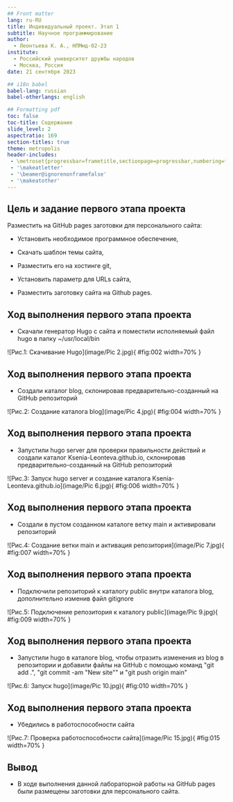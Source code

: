 ```yaml
---
## Front matter
lang: ru-RU
title: Индивидуальный проект. Этап 1
subtitle: Научное программирование
author:
  - Леонтьева К. А., НПМмд-02-23
institute:
  - Российский университет дружбы народов
  - Москва, Россия
date: 21 сентября 2023

## i18n babel
babel-lang: russian
babel-otherlangs: english

## Formatting pdf
toc: false
toc-title: Содержание
slide_level: 2
aspectratio: 169
section-titles: true
theme: metropolis
header-includes:
 - \metroset{progressbar=frametitle,sectionpage=progressbar,numbering=fraction}
 - '\makeatletter'
 - '\beamer@ignorenonframefalse'
 - '\makeatother'
---
```


## Цель и задание первого этапа проекта

Разместить на GitHub pages заготовки для персонального сайта:

- Установить необходимое программное обеспечение,

- Скачать шаблон темы сайта,

- Разместить его на хостинге git,

- Установить параметр для URLs сайта,

- Разместить заготовку сайта на Github pages. 

## Ход выполнения первого этапа проекта
- Скачали генератор Hugo с сайта и поместили исполняемый файл hugo в папку ~/usr/local/bin

![Рис.1: Скачивание Hugo](image/Pic 2.jpg){ #fig:002 width=70% }

## Ход выполнения первого этапа проекта
- Создали каталог blog, склонировав предварительно-созданный на GitHub репозиторий

![Рис.2: Создание каталога blog](image/Pic 4.jpg){ #fig:004 width=70% }

## Ход выполнения первого этапа проекта
- Запустили hugo server для проверки правильности действий и создали каталог Ksenia-Leonteva.github.io, склонировав предварительно-созданный на GitHub репозиторий

![Рис.3: Запуск hugo server и создание каталога Ksenia-Leonteva.github.io](image/Pic 6.jpg){ #fig:006 width=70% }

## Ход выполнения первого этапа проекта
- Создали в пустом созданном каталоге ветку main и активировали репозиторий

![Рис.4: Создание ветки main и активация репозитория](image/Pic 7.jpg){ #fig:007 width=70% }

## Ход выполнения первого этапа проекта
- Подключили репозиторий к каталогу public внутри каталога blog, дополнительно изменив файл gitignore

![Рис.5: Подключение репозитория к каталогу public](image/Pic 9.jpg){ #fig:009 width=70% }

## Ход выполнения первого этапа проекта
- Запустили hugo в каталоге blog, чтобы отразить изменения из blog в репозитории и добавили файлы на GitHub с помощью команд "git add .", "git commit -am "New site"" и "git push origin main"

![Рис.6: Запуск hugo](image/Pic 10.jpg){ #fig:010 width=70% }

## Ход выполнения первого этапа проекта
- Убедились в работоспособности сайта

![Рис.7: Проверка работоспособности сайта](image/Pic 15.jpg){ #fig:015 width=70% }

## Вывод
- В ходе выполнения данной лабораторной работы на GitHub pages были размещены заготовки для персонального сайта.



